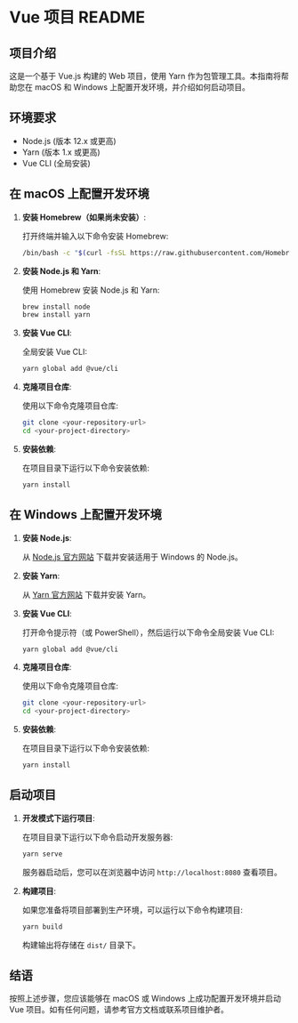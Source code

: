 
# Vue 项目 README

## 项目介绍

这是一个基于 Vue.js 构建的 Web 项目，使用 Yarn 作为包管理工具。本指南将帮助您在 macOS 和 Windows 上配置开发环境，并介绍如何启动项目。

## 环境要求

- Node.js (版本 12.x 或更高)
- Yarn (版本 1.x 或更高)
- Vue CLI (全局安装)

## 在 macOS 上配置开发环境

1. **安装 Homebrew（如果尚未安装）**:

    打开终端并输入以下命令安装 Homebrew:
    
    ```bash
    /bin/bash -c "$(curl -fsSL https://raw.githubusercontent.com/Homebrew/install/HEAD/install.sh)"
    ```

2. **安装 Node.js 和 Yarn**:

    使用 Homebrew 安装 Node.js 和 Yarn:
    
    ```bash
    brew install node
    brew install yarn
    ```

3. **安装 Vue CLI**:

    全局安装 Vue CLI:
    
    ```bash
    yarn global add @vue/cli
    ```

4. **克隆项目仓库**:

    使用以下命令克隆项目仓库:
    
    ```bash
    git clone <your-repository-url>
    cd <your-project-directory>
    ```

5. **安装依赖**:

    在项目目录下运行以下命令安装依赖:
    
    ```bash
    yarn install
    ```

## 在 Windows 上配置开发环境

1. **安装 Node.js**:

    从 [Node.js 官方网站](https://nodejs.org/) 下载并安装适用于 Windows 的 Node.js。

2. **安装 Yarn**:

    从 [Yarn 官方网站](https://classic.yarnpkg.com/en/docs/install#windows-stable) 下载并安装 Yarn。

3. **安装 Vue CLI**:

    打开命令提示符（或 PowerShell），然后运行以下命令全局安装 Vue CLI:
    
    ```bash
    yarn global add @vue/cli
    ```

4. **克隆项目仓库**:

    使用以下命令克隆项目仓库:
    
    ```bash
    git clone <your-repository-url>
    cd <your-project-directory>
    ```

5. **安装依赖**:

    在项目目录下运行以下命令安装依赖:
    
    ```bash
    yarn install
    ```

## 启动项目

1. **开发模式下运行项目**:

    在项目目录下运行以下命令启动开发服务器:
    
    ```bash
    yarn serve
    ```

    服务器启动后，您可以在浏览器中访问 `http://localhost:8080` 查看项目。

2. **构建项目**:

    如果您准备将项目部署到生产环境，可以运行以下命令构建项目:
    
    ```bash
    yarn build
    ```

    构建输出将存储在 `dist/` 目录下。

## 结语

按照上述步骤，您应该能够在 macOS 或 Windows 上成功配置开发环境并启动 Vue 项目。如有任何问题，请参考官方文档或联系项目维护者。
